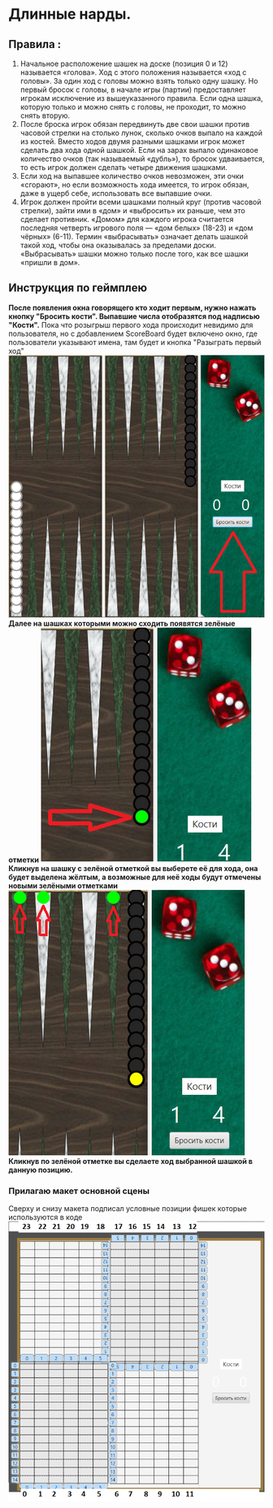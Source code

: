 # Длинные нарды.
## Правила :  
1) Начальное расположение шашек на доске (позиция 0 и 12) называется «голова». Ход с этого положения называется «ход с головы». За один ход с головы можно взять только одну шашку. Но первый бросок с головы, в начале игры (партии) предоставляет игрокам исключение из вышеуказанного правила. Если одна шашка, которую только и можно снять с головы, не проходит, то можно снять вторую.
2) После броска игрок обязан передвинуть две свои шашки против часовой стрелки на столько лунок, сколько очков выпало на каждой из костей. Вместо ходов двумя разными шашками игрок может сделать два хода одной шашкой. Если на зарах выпало одинаковое количество очков (так называемый «дубль»), то бросок удваивается, то есть игрок должен сделать четыре движения шашками.
3) Если ход на выпавшее количество очков невозможен, эти очки «сгорают», но если возможность хода имеется, то игрок обязан, даже в ущерб себе, использовать все выпавшие очки.
4) Игрок должен пройти всеми шашками полный круг (против часовой стрелки), зайти ими в «дом» и «выбросить» их раньше, чем это сделает противник. «Домом» для каждого игрока считается последняя четверть игрового поля — «дом белых» (18-23) и «дом чёрных» (6-11). Термин «выбрасывать» означает делать шашкой такой ход, чтобы она оказывалась за пределами доски. «Выбрасывать» шашки можно только после того, как все шашки «пришли в дом».  
## Инструкция по геймплею
**После появления окна говорящего кто ходит первым, нужно нажать кнопку "Бросить кости". Выпавшие числа отобразятся под надписью "Кости".**
Пока что розыгрыш первого хода происходит невидимо для пользователя, но с добавлением ScoreBoard будет включено окно, где пользователи указывают имена, там будет и кнопка "Разыграть первый ход" 
![img1.png](img1.png)
**Далее на шашках которыми можно сходить появятся зелёные отметки**
![img2](img_2.png)  
**Кликнув на шашку с зелёной отметкой вы выберете её для хода, она будет выделена жёлтым, а возможные для неё ходы будут отмечены новыми зелёными отметками**  
![](img_3.png)  
**Кликнув по зелёной отметке вы сделаете ход выбранной шашкой в данную позицию.**

### Прилагаю макет основной сцены
Сверху и снизу макета подписал условные позиции фишек которые используются в коде
![img.png](img.png)
